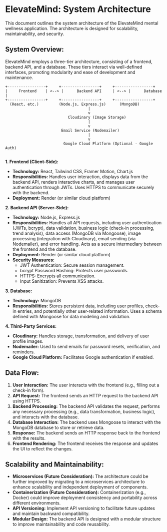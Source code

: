 # ElevateMind: System Architecture

This document outlines the system architecture of the ElevateMind mental wellness application.  The architecture is designed for scalability, maintainability, and security.

## System Overview:

ElevateMind employs a three-tier architecture, consisting of a frontend, backend API, and a database.  These tiers interact via well-defined interfaces, promoting modularity and ease of development and maintenance.

```
+-----------------+     +-----------------+     +-----------------+
|     Frontend    | <--> |      Backend API     | <--> |      Database    |
+-----------------+     +-----------------+     +-----------------+
  (React, etc.)         (Node.js, Express.js)      (MongoDB)
                                     |
                                     v
                            Cloudinary (Image Storage)
                                     |
                                     v
                         Email Service (Nodemailer)
                                     |
                                     v
                          Google Cloud Platform (Optional - Google Auth)


```

**1. Frontend (Client-Side):**

* **Technology:** React, Tailwind CSS, Framer Motion, Chart.js
* **Responsibilities:** Handles user interaction, displays data from the backend API, renders interactive charts, and manages user authentication through JWTs.  Uses HTTPS to communicate securely with the backend.
* **Deployment:** Render (or similar cloud platform)

**2. Backend API (Server-Side):**

* **Technology:** Node.js, Express.js
* **Responsibilities:**  Handles all API requests, including user authentication (JWTs, bcrypt), data validation, business logic (check-in processing, trend analysis), data access (MongoDB via Mongoose), image processing (integration with Cloudinary), email sending (via Nodemailer), and error handling.  Acts as a secure intermediary between the frontend and the database.
* **Deployment:** Render (or similar cloud platform)
* **Security Measures:**
    * JWT Authentication: Secure session management.
    * bcrypt Password Hashing: Protects user passwords.
    * HTTPS: Encrypts all communication.
    * Input Sanitization: Prevents XSS attacks.

**3. Database:**

* **Technology:** MongoDB
* **Responsibilities:** Stores persistent data, including user profiles, check-in entries, and potentially other user-related information.  Uses a schema defined with Mongoose for data modeling and validation.

**4. Third-Party Services:**

* **Cloudinary:** Handles storage, transformation, and delivery of user profile images.
* **Nodemailer:** Used to send emails for password resets, verification, and reminders.
* **Google Cloud Platform:**  Facilitates Google authentication if enabled.

## Data Flow:

1. **User Interaction:** The user interacts with the frontend (e.g., filling out a check-in form).
2. **API Request:** The frontend sends an HTTP request to the backend API using HTTPS.
3. **Backend Processing:** The backend API validates the request, performs any necessary processing (e.g., data transformation, business logic), and interacts with the database.
4. **Database Interaction:** The backend uses Mongoose to interact with the MongoDB database to store or retrieve data.
5. **Response:** The backend sends an HTTP response back to the frontend with the results.
6. **Frontend Rendering:** The frontend receives the response and updates the UI to reflect the changes.


## Scalability and Maintainability:

* **Microservices (Future Consideration):** The architecture could be further improved by migrating to a microservices architecture to enhance scalability and independent deployment of components.
* **Containerization (Future Consideration):** Containerization (e.g., Docker) could improve deployment consistency and portability across different environments.
* **API Versioning:** Implement API versioning to facilitate future updates and maintain backward compatibility.
* **Modular Design:** The backend API is designed with a modular structure to improve maintainability and code reusability.